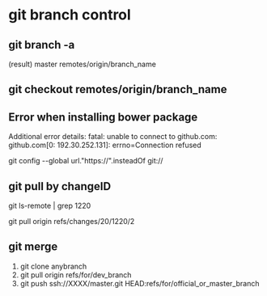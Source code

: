 # git branch control

## git branch -a
(result)
master
remotes/origin/branch_name

## git checkout remotes/origin/branch_name


## Error when installing bower package
Additional error details:
fatal: unable to connect to github.com:
github.com[0: 192.30.252.131]: errno=Connection refused

git config --global url."https://".insteadOf git://

## git pull by changeID
git ls-remote | grep 1220

git pull origin refs/changes/20/1220/2

## git merge
1. git clone anybranch
2. git pull origin refs/for/dev_branch
3. git push ssh://XXXX/master.git HEAD:refs/for/official_or_master_branch
